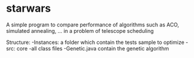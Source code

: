 # starwars
A simple program to compare performance of algorithms such as ACO, simulated annealing, ... in a problem of telescope scheduling

Structure:
  -Instances: a folder which contain the tests sample to optimize
  -src: core
    -all class files
    -Genetic.java contain the genetic algorithm
